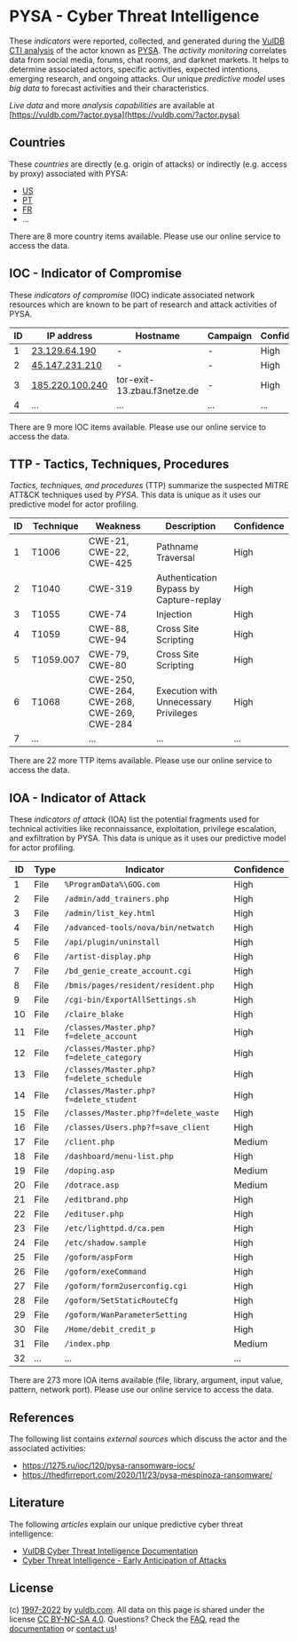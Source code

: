 # PYSA - Cyber Threat Intelligence

These _indicators_ were reported, collected, and generated during the [VulDB CTI analysis](https://vuldb.com/?kb.cti) of the actor known as [PYSA](https://vuldb.com/?actor.pysa). The _activity monitoring_ correlates data from social media, forums, chat rooms, and darknet markets. It helps to determine associated actors, specific activities, expected intentions, emerging research, and ongoing attacks. Our unique _predictive model_ uses _big data_ to forecast activities and their characteristics.

_Live data_ and more _analysis capabilities_ are available at [https://vuldb.com/?actor.pysa](https://vuldb.com/?actor.pysa)

## Countries

These _countries_ are directly (e.g. origin of attacks) or indirectly (e.g. access by proxy) associated with PYSA:

* [US](https://vuldb.com/?country.us)
* [PT](https://vuldb.com/?country.pt)
* [FR](https://vuldb.com/?country.fr)
* ...

There are 8 more country items available. Please use our online service to access the data.

## IOC - Indicator of Compromise

These _indicators of compromise_ (IOC) indicate associated network resources which are known to be part of research and attack activities of PYSA.

ID | IP address | Hostname | Campaign | Confidence
-- | ---------- | -------- | -------- | ----------
1 | [23.129.64.190](https://vuldb.com/?ip.23.129.64.190) | - | - | High
2 | [45.147.231.210](https://vuldb.com/?ip.45.147.231.210) | - | - | High
3 | [185.220.100.240](https://vuldb.com/?ip.185.220.100.240) | tor-exit-13.zbau.f3netze.de | - | High
4 | ... | ... | ... | ...

There are 9 more IOC items available. Please use our online service to access the data.

## TTP - Tactics, Techniques, Procedures

_Tactics, techniques, and procedures_ (TTP) summarize the suspected MITRE ATT&CK techniques used by _PYSA_. This data is unique as it uses our predictive model for actor profiling.

ID | Technique | Weakness | Description | Confidence
-- | --------- | -------- | ----------- | ----------
1 | T1006 | CWE-21, CWE-22, CWE-425 | Pathname Traversal | High
2 | T1040 | CWE-319 | Authentication Bypass by Capture-replay | High
3 | T1055 | CWE-74 | Injection | High
4 | T1059 | CWE-88, CWE-94 | Cross Site Scripting | High
5 | T1059.007 | CWE-79, CWE-80 | Cross Site Scripting | High
6 | T1068 | CWE-250, CWE-264, CWE-268, CWE-269, CWE-284 | Execution with Unnecessary Privileges | High
7 | ... | ... | ... | ...

There are 22 more TTP items available. Please use our online service to access the data.

## IOA - Indicator of Attack

These _indicators of attack_ (IOA) list the potential fragments used for technical activities like reconnaissance, exploitation, privilege escalation, and exfiltration by PYSA. This data is unique as it uses our predictive model for actor profiling.

ID | Type | Indicator | Confidence
-- | ---- | --------- | ----------
1 | File | `%ProgramData%\GOG.com` | High
2 | File | `/admin/add_trainers.php` | High
3 | File | `/admin/list_key.html` | High
4 | File | `/advanced-tools/nova/bin/netwatch` | High
5 | File | `/api/plugin/uninstall` | High
6 | File | `/artist-display.php` | High
7 | File | `/bd_genie_create_account.cgi` | High
8 | File | `/bmis/pages/resident/resident.php` | High
9 | File | `/cgi-bin/ExportAllSettings.sh` | High
10 | File | `/claire_blake` | High
11 | File | `/classes/Master.php?f=delete_account` | High
12 | File | `/classes/Master.php?f=delete_category` | High
13 | File | `/classes/Master.php?f=delete_schedule` | High
14 | File | `/classes/Master.php?f=delete_student` | High
15 | File | `/classes/Master.php?f=delete_waste` | High
16 | File | `/classes/Users.php?f=save_client` | High
17 | File | `/client.php` | Medium
18 | File | `/dashboard/menu-list.php` | High
19 | File | `/doping.asp` | Medium
20 | File | `/dotrace.asp` | Medium
21 | File | `/editbrand.php` | High
22 | File | `/edituser.php` | High
23 | File | `/etc/lighttpd.d/ca.pem` | High
24 | File | `/etc/shadow.sample` | High
25 | File | `/goform/aspForm` | High
26 | File | `/goform/exeCommand` | High
27 | File | `/goform/form2userconfig.cgi` | High
28 | File | `/goform/SetStaticRouteCfg` | High
29 | File | `/goform/WanParameterSetting` | High
30 | File | `/Home/debit_credit_p` | High
31 | File | `/index.php` | Medium
32 | ... | ... | ...

There are 273 more IOA items available (file, library, argument, input value, pattern, network port). Please use our online service to access the data.

## References

The following list contains _external sources_ which discuss the actor and the associated activities:

* https://1275.ru/ioc/120/pysa-ransomware-iocs/
* https://thedfirreport.com/2020/11/23/pysa-mespinoza-ransomware/

## Literature

The following _articles_ explain our unique predictive cyber threat intelligence:

* [VulDB Cyber Threat Intelligence Documentation](https://vuldb.com/?kb.cti)
* [Cyber Threat Intelligence - Early Anticipation of Attacks](https://www.scip.ch/en/?labs.20201022)

## License

(c) [1997-2022](https://vuldb.com/?kb.changelog) by [vuldb.com](https://vuldb.com/?kb.about). All data on this page is shared under the license [CC BY-NC-SA 4.0](https://creativecommons.org/licenses/by-nc-sa/4.0/). Questions? Check the [FAQ](https://vuldb.com/?kb.faq), read the [documentation](https://vuldb.com/?kb) or [contact us](https://vuldb.com/?contact)!
